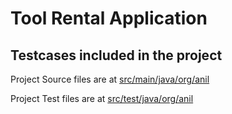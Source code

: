 # Tool Rental Application


## Testcases included in the project

Project Source files are at [src/main/java/org/anil](src%2Fmain%2Fjava%2Forg%2Fanil)


Project Test files are at [src/test/java/org/anil](src%2Ftest%2Fjava%2Forg%2Fanil)

